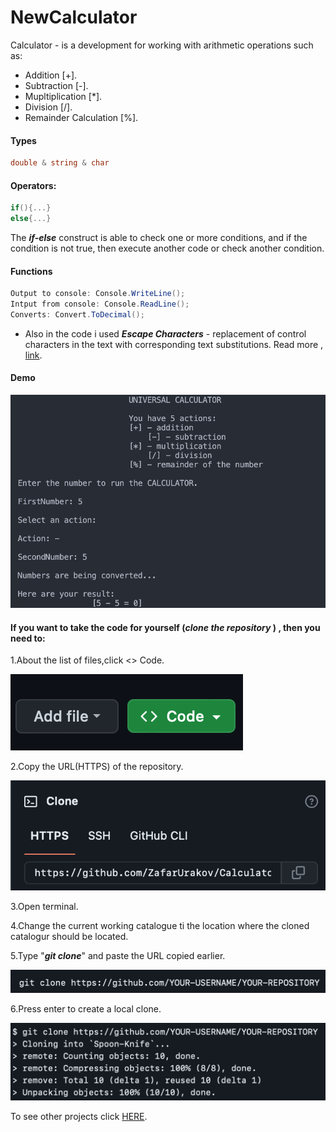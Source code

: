 # NewCalculator

Calculator - is a development for working with arithmetic operations such as:
* Addition [+].
* Subtraction [-].
* Mupltiplication [*].
* Division [/].
* Remainder Calculation [%].

#### Types
```C#
double & string & char
```
#### Operators:
```C#
if(){...}
else{...}
```
The ***if-else*** construct is able to check one or more conditions, and if the condition is not true, then execute another code or check another condition.
#### Functions
```C#
Output to console: Console.WriteLine();
Intput from console: Console.ReadLine();
Converts: Convert.ToDecimal();
```
* Also in the code i used ***Escape Characters*** - replacement of control characters in the text with corresponding text substitutions.
Read more , [link](https://codebuns.com/csharp-basics/escape-sequences/).
#### Demo

![](>/../demo2/demo0.png)

#### If you want to take the code for yourself (***clone the repository*** ) , then you need to:
1.About the list of files,click <> Code.

![](>/../demo2/demo1.png)


2.Copy the URL(HTTPS) of the repository.

![](>/../demo2/demo2.png)


3.Open terminal.

4.Change the current working catalogue ti the location where the cloned catalogur should be located.

5.Type "***git clone***" and paste the URL copied earlier.

![](>/../demo2/demo3.png)


6.Press enter to create a local clone.

![](>/../demo2/demo4.png)

To see other projects click [HERE](https://github.com/ZafarUrakov).
